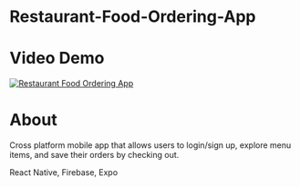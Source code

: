 ﻿# Restaurant-Food-Ordering-App

# Video Demo

[![Restaurant Food Ordering App](https://img.youtube.com/vi/fOuoYELHZro/0.jpg)](https://www.youtube.com/watch?v=fOuoYELHZro&ab_channel=Allen)

# About

Cross platform mobile app that allows users to login/sign up, explore menu items, and save their orders by checking out.

React Native, Firebase, Expo
